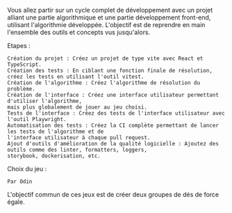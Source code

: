 Vous allez partir sur un cycle complet de développement avec un projet alliant une partie algorithmique 
et une partie développement front-end, utilisant l'algorithmie développée. 
L'objectif est de reprendre en main l'ensemble des outils et concepts vus jusqu'alors.

Etapes :

    Création du projet : Créez un projet de type vite avec React et TypeScript.
    Création des tests : En ciblant une fonction finale de résolution, créez les tests en utilisant l'outil vitest.
    Création de l'algorithme : Créez l'algorithme de résolution du problème.
    Création de l'interface : Créez une interface utilisateur permettant d'utiliser l'algorithme, 
    mais plus globalement de jouer au jeu choisi.
    Tests de l'interface : Créez des tests de l'interface utilisateur avec l'outil Playwright.
    Automatisation des tests : Créez la CI complète permettant de lancer les tests de l'algorithme et de 
    l'interface utilisateur à chaque pull request.
    Ajout d'outils d'amélioration de la qualité logicielle : Ajoutez des outils comme des linter, formatters, loggers, 
    storybook, dockerisation, etc.

Choix du jeu :

    Par Odin

L'objectif commun de ces jeux est de créer deux groupes de dés de force égale.